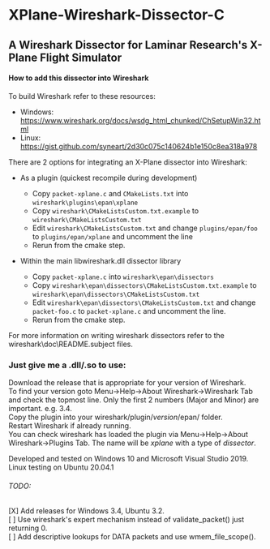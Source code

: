 # XPlane-Wireshark-Dissector-C
## A Wireshark Dissector for Laminar Research's X-Plane Flight Simulator

#### How to add this dissector into Wireshark

To build Wireshark refer to these resources:
* Windows: https://www.wireshark.org/docs/wsdg_html_chunked/ChSetupWin32.html
* Linux: https://gist.github.com/syneart/2d30c075c140624b1e150c8ea318a978  

There are 2 options for integrating an X-Plane dissector into Wireshark:
* As a plugin (quickest recompile during development)
  * Copy <code>packet-xplane.c</code> and <code>CMakeLists.txt</code> into <code>wireshark\plugins\epan\xplane</code>
  * Copy <code>wireshark\CMakeListsCustom.txt.example</code> to <code>wireshark\CMakeListsCustom.txt</code>
  * Edit <code>wireshark\CMakeListsCustom.txt</code> and change <code>plugins/epan/foo</code> to <code>plugins/epan/xplane</code> and uncomment the line
  * Rerun from the cmake step.

* Within the main libwireshark.dll dissector library
  * Copy <code>packet-xplane.c</code> into <code>wireshark\epan\dissectors</code>
  * Copy <code>wireshark\epan\dissectors\CMakeListsCustom.txt.example</code> to <code>wireshark\epan\dissectors\CMakeListsCustom.txt</code>
  * Edit <code>wireshark\epan\dissectors\CMakeListsCustom.txt</code> and change <code>packet-foo.c</code> to <code>packet-xplane.c</code> and uncomment the line.
  * Rerun from the cmake step.

For more information on writing wireshark dissectors refer to the wireshark\doc\README.subject files.

### Just give me a .dll/.so to use:
Download the release that is appropriate for your version of Wireshark.  
To find your version goto Menu->Help->About Wireshark->Wireshark Tab and check the topmost line. Only the first 2 numbers (Major and Minor) are important. e.g. 3.4.  
Copy the plugin into your wireshark/plugin/*version*/epan/ folder.  
Restart Wireshark if already running.   
You can check wireshark has loaded the plugin via Menu->Help->About Wireshark->Plugins Tab. The name will be *xplane* with a type of *dissector*.  

Developed and tested on Windows 10 and Microsoft Visual Studio 2019.  
Linux testing on Ubuntu 20.04.1  

###### TODO:
[X] Add releases for Windows 3.4, Ubuntu 3.2.  
[ ] Use wireshark's expert mechanism instead of validate_packet() just returning 0.  
[ ] Add descriptive lookups for DATA packets and use wmem_file_scope().
